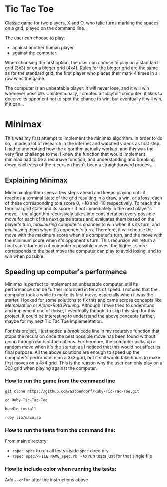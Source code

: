 # Tic Tac Toe

Classic game for two players, X and O, who take turns marking the spaces on a grid, played on the command line.

The user can choose to play:
* against another human player
* against the computer.

When choosing the first option, the user can choose to play on a standard grid (3x3) or on a bigger grid (4x4). Rules for the bigger grid are the same as for the standard grid: the first player who places their mark 4 times in a row wins the game.

The computer is an unbeatable player: it will never lose, and it will win whenever possible. Unintentionally, I created a "playful" computer: it likes to deceive its opponent not to spot the chance to win, but eventually it will win, if it can...

# Minimax

This was my first attempt to implement the minimax algorithm. In order to do so, I  made a lot of research in the internet and watched videos as first step. I had to understand how the algorithm actually worked, and this was the very first challenge to me. I knew the function that would implement minimax had to be a recursive function, and understanding and breaking down each step of the recursion hasn't been a straightforward process.

## Explaining Minimax

Minimax algorithm sees a few steps ahead and keeps playing until it reaches a terminal state of the grid resulting in a draw, a win, or a loss, each of these corresponding to a score 0, +10 and -10 respectively. To reach the terminal grid state and its score - if not immediately in the next player's move, - the algorithm recursively takes into consideration every possible move for each of the next game states and evaluates them based on the player's turn, *maximizing* computer's chances to win when it's its turn, and *minimizing* them when it's opponent's turn. Therefore, it will choose the move with the maximum score when it's computer's turn, and the move with the minimum score when it's opponent's turn. This recursion will return a final score for each of computer's possible moves: the highest score corresponds to the best move the computer can play to avoid losing, and to win when possible.

## Speeding up computer's performance

Minimax is perfect to implement an unbeatable computer, still its performance can be further improved in terms of speed. I noticed that the computer took a while to make its first move, especially when it was the starter. I looked for some solutions to fix this and came across concepts like *Memoization* or *Alpha-Beta Pruning*. Although I have tried to understand and implement one of those, I eventually thought to skip this step for this project. It could be interesting to understand the above concepts further, maybe for my next Tic Tac Toe implementation.

For this project, I just added a *break* code line in my recursive function that stops the recursion once the best possible move has been found without going through each of the options. Furthermore, the computer picks up a random move when it's the starter, as I noticed that this would not affect its final purpose. All the above solutions are enough to speed up the computer's performance on a 3x3 grid, but it still would take hours to make first moves on a 4x4 grid. This is the reason why the user can only play on a 3x3 grid when playing against the computer.

### How to run the game from the command line

`git clone https://github.com/Gabbendorf/Ruby-Tic-Tac-Toe.git`

`cd Ruby-Tic-Tac-Toe`

`bundle install`

`ruby lib/main.rb`

### How to run the tests from the command line:

From main directory:
* `rspec spec` to run all tests inside `spec` directory
* `rspec spec/<FILE NAME_spec.rb >` to run tests just for that single file

### How to include color when running the tests:

Add `--color` after the instructions above

